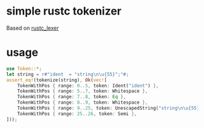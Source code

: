 # simple rustc tokenizer

Based on [rustc_lexer](https://crates.io/crates/rustc_lexer)

# usage

```rust
use Token::*;
let string = r#"ident  = "string\n\u{55}";"#;
assert_eq!(tokenize(string), Ok(vec![
    TokenWithPos { range: 0..5, token: Ident("ident") },
    TokenWithPos { range: 5..7, token: Whitespace },
    TokenWithPos { range: 7..8, token: Eq },
    TokenWithPos { range: 8..9, token: Whitespace },
    TokenWithPos { range: 9..25, token: UnescapedString("string\n\u{55}".to_string()) },
    TokenWithPos { range: 25..26, token: Semi },
]));
```
